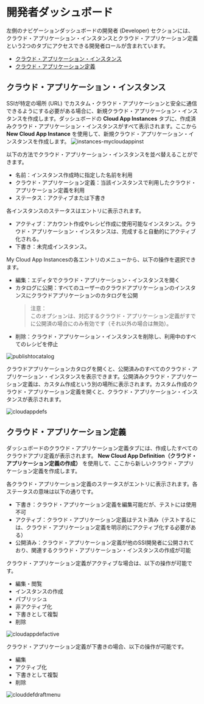 # 開発者ダッシュボード

左側のナビゲーションダッシュボードの開発者 (Developer) セクションには、クラウド・アプリケーション・インスタンスとクラウド・アプリケーション定義という2つのタブにアクセスできる開発者ロールが含まれています。

- [クラウド・アプリケーション・インスタンス](#クラウドアプリケーションインスタンス)
- [クラウド・アプリケーション定義](#クラウドアプリケーション定義)

## クラウド・アプリケーション・インスタンス

SSIが特定の場所 (URL) でカスタム・クラウド・アプリケーションと安全に通信できるようにする必要がある場合に、新規クラウド・アプリケーション・インスタンスを作成します。ダッシュボードの **Cloud App Instances** タブに、作成済みクラウド・アプリケーション・インスタンスがすべて表示されます。ここから **New Cloud App Instance** を使用して、新規クラウド・アプリケーション・インスタンスを作成します。
![instances-mycloudappinst](https://docs.oracle.com/en/cloud/paas/self-service-integration-cloud/ssiag/img/instances-mycloudappinst.png)

以下の方法でクラウド・アプリケーション・インスタンスを並べ替えることができます。

- 名前：インスタンス作成時に指定した名前を利用
- クラウド・アプリケーション定義：当該インスタンスで利用したクラウド・アプリケーション定義を利用
- ステータス：アクティブまたは下書き

各インスタンスのステータスはエントリに表示されます。

- アクティブ：アカウント作成やレシピ作成に使用可能なインスタンス。クラウド・アプリケーション・インスタンスは、完成すると自動的にアクティブ化される。
- 下書き：未完成インスタンス。

My Cloud App Instancesの各エントリのメニューから、以下の操作を選択できます。

- 編集：エディタでクラウド・アプリケーション・インスタンスを開く
- カタログに公開：すべてのユーザーのクラウドアプリケーションのインスタンスにクラウドアプリケーションのカタログを公開
    > 注意：<br/>
    > このオプションは、対応するクラウド・アプリケーション定義がすでに公開済の場合にのみ有効です（それ以外の場合は無効）。
- 削除：クラウド・アプリケーション・インスタンスを削除し、利用中のすべてのレシピを停止

![publishtocatalog](https://docs.oracle.com/en/cloud/paas/self-service-integration-cloud/ssiag/img/publishtocatalog.png)

クラウドアプリケーションカタログを開くと、公開済みのすべてのクラウド・アプリケーション・インスタンスを表示できます。公開済みクラウド・アプリケーション定義は、カスタム作成という別の場所に表示されます。カスタム作成のクラウド・アプリケーション定義を開くと、クラウド・アプリケーション・インスタンスが表示されます。

![cloudappdefs](https://docs.oracle.com/en/cloud/paas/self-service-integration-cloud/ssiag/img/cloudappdefs.png)

## クラウド・アプリケーション定義

ダッシュボードのクラウド・アプリケーション定義タブには、作成したすべてのクラウドアプリ定義が表示されます。 **New Cloud App Definition（クラウド・アプリケーション定義の作成）** を使用して、ここから新しいクラウド・アプリケーション定義を作成します。

各クラウド・アプリケーション定義のステータスがエントリに表示されます。各ステータスの意味は以下の通りです。

- 下書き：クラウド・アプリケーション定義を編集可能だが、テストには使用不可
- アクティブ：クラウド・アプリケーション定義はテスト済み（テストするには、クラウド・アプリケーション定義を明示的にアクティブ化する必要がある）
- 公開済み：クラウド・アプリケーション定義が他のSSI開発者に公開されており、関連するクラウド・アプリケーション・インスタンスの作成が可能

クラウド・アプリケーション定義がアクティブな場合は、以下の操作が可能です。

- 編集・閲覧
- インスタンスの作成
- パブリッシュ
- 非アクティブ化
- 下書きとして複製
- 削除

![cloudappdefactive](https://docs.oracle.com/en/cloud/paas/self-service-integration-cloud/ssiag/img/cloudappdefactive.png)

クラウド・アプリケーション定義が下書きの場合、以下の操作が可能です。

- 編集
- アクティブ化
- 下書きとして複製
- 削除

![clouddefdraftmenu](https://docs.oracle.com/en/cloud/paas/self-service-integration-cloud/ssiag/img/clouddefdraftmenu.png)
